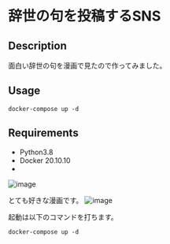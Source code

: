  # 辞世の句を投稿するSNS
 ## Description
面白い辞世の句を漫画で見たので作ってみました。

## Usage
```
docker-compose up -d
```

## Requirements
- Python3.8
- Docker 20.10.10
- 
![image](https://user-images.githubusercontent.com/61653118/145725751-fd5923bb-9ccb-4310-8e96-00c4111accb0.png)

とても好きな漫画です。
![image](https://user-images.githubusercontent.com/61653118/145732110-6e2cbd6b-f0e0-4277-8d20-21fe19308671.png)

起動は以下のコマンドを打ちます。
```
docker-compose up -d
```
